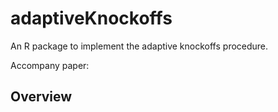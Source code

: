# adaptiveKnockoffs
An R package to implement the adaptive knockoffs procedure.

Accompany paper:
## Overview

